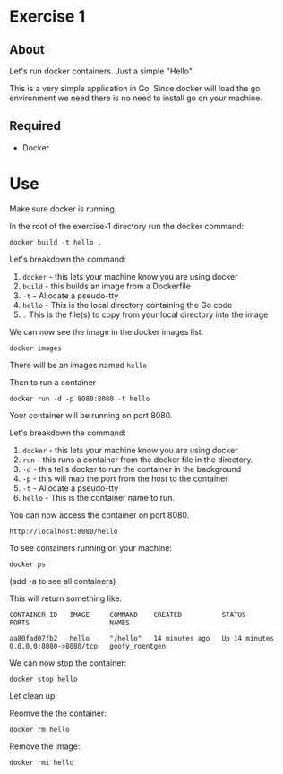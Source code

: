 # Exercise 1

## About

Let's run docker containers. Just a simple "Hello".

This is a very simple application in Go. Since docker will load the go environment we need there is no need to install go on your machine.

## Required

- Docker

# Use

Make sure docker is running.

In the root of the exercise-1 directory run the docker command:

`docker build -t hello .`

Let's breakdown the command:

1. `docker` - this lets your machine know you are using docker
2. `build` - this builds an image from a Dockerfile
3. `-t` - Allocate a pseudo-tty
4. `hello` - This is the local directory containing the Go code
5. `.` This is the file(s) to copy from your local directory into the image

We can now see the image in the docker images list.

`docker images`

There will be an images named `hello`

Then to run a container

`docker run -d -p 8080:8080 -t hello`

Your container will be running on port 8080.

Let's breakdown the command:

1. `docker` - this lets your machine know you are using docker
2. `run` - this runs a container from the docker file in the directory.
3. `-d` - this tells docker to run the container in the background
4. `-p` - this will map the port from the host to the container
5. `-t` - Allocate a pseudo-tty
6. `hello` - This is the container name to run.

You can now access the container on port 8080.

`http://localhost:8080/hello`

To see containers running on your machine:

`docker ps`

(add -a to see all containers)

This will return something like: 

`CONTAINER ID   IMAGE     COMMAND    CREATED          STATUS          PORTS                    NAMES`

`aa80fad07fb2   hello     "/hello"   14 minutes ago   Up 14 minutes   0.0.0.0:8080->8080/tcp   goofy_roentgen`

We can now stop the container:

`docker stop hello`

Let clean up:

Reomve the the container:

`docker rm hello`

Remove the image:

`docker rmi hello`

